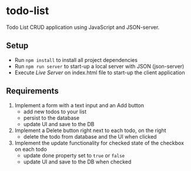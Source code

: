 # todo-list
Todo List CRUD application using JavaScript and JSON-server.

## Setup

-   Run `npm install` to install all project dependencies
-   Run `npm run server` to start-up a local server with JSON (json-server)
-   Execute _Live Server_ on index.html file to start-up the client application

## Requirements

1. Implement a form with a text input and an Add button
   - add new todos to your list
   - persist to the database
   - update UI and save to the DB
2. Implement a Delete button right next to each todo, on the right
   - delete the todo from database and the UI when clicked
3. Implement the update functionality for checked state of the checkbox on each todo
   - update done property set to `true` or `false`
   - update UI and save to the DB when checked
